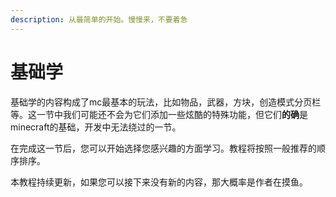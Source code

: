 ```yaml
---
description: 从最简单的开始。慢慢来，不要着急
---
```


# 基础学

基础学的内容构成了mc最基本的玩法，比如物品，武器，方块，创造模式分页栏等。这一节中我们可能还不会为它们添加一些炫酷的特殊功能，但它们**的确**是minecraft的基础，开发中无法绕过的一节。

在完成这一节后，您可以开始选择您感兴趣的方面学习。教程将按照一般推荐的顺序排序。

本教程持续更新，如果您可以接下来没有新的内容，那大概率是作者在摸鱼。
